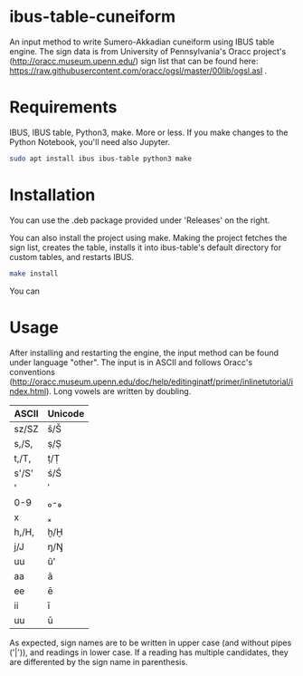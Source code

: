 # ibus-table-cuneiform

An input method to write Sumero-Akkadian cuneiform using IBUS table engine. 
The sign data is from University of Pennsylvania's Oracc project's (http://oracc.museum.upenn.edu/) sign list that can be found here: 
https://raw.githubusercontent.com/oracc/ogsl/master/00lib/ogsl.asl .

# Requirements

IBUS, IBUS table, Python3, make. More or less. If you make changes to the Python Notebook, you'll need also Jupyter.
```bash
sudo apt install ibus ibus-table python3 make
```

# Installation

You can use the .deb package provided under 'Releases' on the right.

You can also install the project using make.
Making the project fetches the sign list, creates the table, installs it into ibus-table's default directory for custom tables, and restarts IBUS.
```bash
make install
```

You can 

# Usage

After installing and restarting the engine, the input method can be found under language "other".
The input is in ASCII and follows Oracc's conventions (http://oracc.museum.upenn.edu/doc/help/editinginatf/primer/inlinetutorial/index.html).
Long vowels are written by doubling.

ASCII | Unicode
--- | ---
sz/SZ |	š/Š	
s,/S, |	ṣ/Ṣ
t,/T, |	ṭ/Ṭ
s'/S'|	ś/Ś
' |	ʾ 	
0-9 |	₀-₉ 	
x |	 ₓ 
h,/H, |	ḫ/Ḫ
j/J|	ŋ/Ŋ
uu|û'
aa|ā
ee|ē
ii|ī
uu|ū

As expected, sign names are to be written in upper case (and without pipes ('|')), and readings in lower case.
If a reading has multiple candidates, they are differented by the sign name in parenthesis. 
